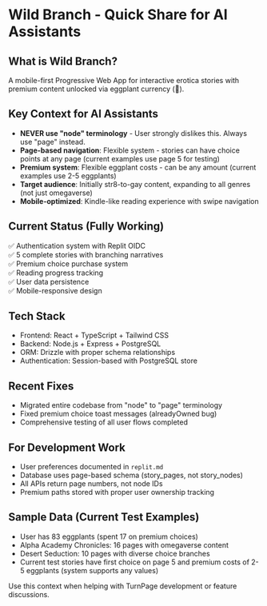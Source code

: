 # Wild Branch - Quick Share for AI Assistants

## What is Wild Branch?
A mobile-first Progressive Web App for interactive erotica stories with premium content unlocked via eggplant currency (🍆).

## Key Context for AI Assistants
- **NEVER use "node" terminology** - User strongly dislikes this. Always use "page" instead.
- **Page-based navigation**: Flexible system - stories can have choice points at any page (current examples use page 5 for testing)
- **Premium system**: Flexible eggplant costs - can be any amount (current examples use 2-5 eggplants)
- **Target audience**: Initially str8-to-gay content, expanding to all genres (not just omegaverse)
- **Mobile-optimized**: Kindle-like reading experience with swipe navigation

## Current Status (Fully Working)
✅ Authentication system with Replit OIDC  
✅ 5 complete stories with branching narratives  
✅ Premium choice purchase system  
✅ Reading progress tracking  
✅ User data persistence  
✅ Mobile-responsive design  

## Tech Stack
- Frontend: React + TypeScript + Tailwind CSS
- Backend: Node.js + Express + PostgreSQL
- ORM: Drizzle with proper schema relationships
- Authentication: Session-based with PostgreSQL store

## Recent Fixes
- Migrated entire codebase from "node" to "page" terminology
- Fixed premium choice toast messages (alreadyOwned bug)
- Comprehensive testing of all user flows completed

## For Development Work
- User preferences documented in `replit.md`
- Database uses page-based schema (story_pages, not story_nodes)
- All APIs return page numbers, not node IDs
- Premium paths stored with proper user ownership tracking

## Sample Data (Current Test Examples)
- User has 83 eggplants (spent 17 on premium choices)
- Alpha Academy Chronicles: 16 pages with omegaverse content
- Desert Seduction: 10 pages with diverse choice branches
- Current test stories have first choice on page 5 and premium costs of 2-5 eggplants (system supports any values)

Use this context when helping with TurnPage development or feature discussions.